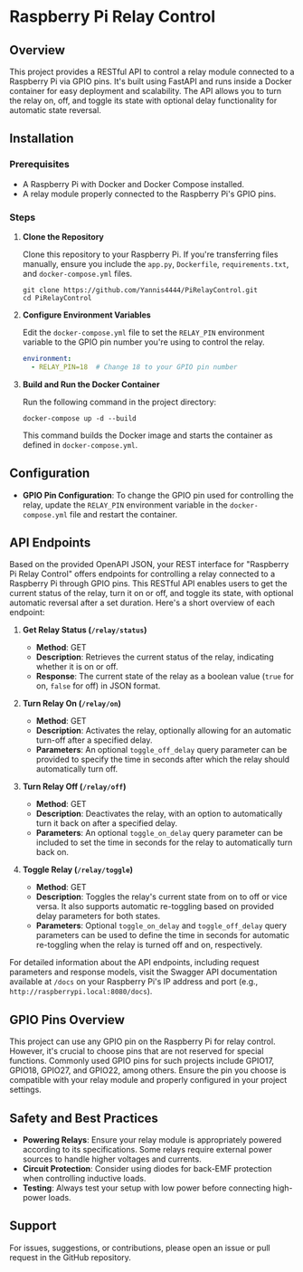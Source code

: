 # Raspberry Pi Relay Control

## Overview

This project provides a RESTful API to control a relay module connected to a Raspberry Pi via GPIO pins. It's built using FastAPI and runs inside a Docker container for easy deployment and scalability. The API allows you to turn the relay on, off, and toggle its state with optional delay functionality for automatic state reversal.

## Installation

### Prerequisites

- A Raspberry Pi with Docker and Docker Compose installed.
- A relay module properly connected to the Raspberry Pi's GPIO pins.

### Steps

1. **Clone the Repository**

   Clone this repository to your Raspberry Pi. If you're transferring files manually, ensure you include the `app.py`, `Dockerfile`, `requirements.txt`, and `docker-compose.yml` files.

   ```
   git clone https://github.com/Yannis4444/PiRelayControl.git
   cd PiRelayControl
   ```

2. **Configure Environment Variables**

   Edit the `docker-compose.yml` file to set the `RELAY_PIN` environment variable to the GPIO pin number you're using to control the relay.

   ```yaml
   environment:
     - RELAY_PIN=18  # Change 18 to your GPIO pin number
   ```

3. **Build and Run the Docker Container**

   Run the following command in the project directory:

   ```
   docker-compose up -d --build
   ```

   This command builds the Docker image and starts the container as defined in `docker-compose.yml`.

## Configuration

- **GPIO Pin Configuration**: To change the GPIO pin used for controlling the relay, update the `RELAY_PIN` environment variable in the `docker-compose.yml` file and restart the container.

## API Endpoints

Based on the provided OpenAPI JSON, your REST interface for "Raspberry Pi Relay Control" offers endpoints for controlling a relay connected to a Raspberry Pi through GPIO pins. This RESTful API enables users to get the current status of the relay, turn it on or off, and toggle its state, with optional automatic reversal after a set duration. Here's a short overview of each endpoint:

1. **Get Relay Status (`/relay/status`)**
   - **Method**: GET
   - **Description**: Retrieves the current status of the relay, indicating whether it is on or off.
   - **Response**: The current state of the relay as a boolean value (`true` for on, `false` for off) in JSON format.

2. **Turn Relay On (`/relay/on`)**
   - **Method**: GET
   - **Description**: Activates the relay, optionally allowing for an automatic turn-off after a specified delay.
   - **Parameters**: An optional `toggle_off_delay` query parameter can be provided to specify the time in seconds after which the relay should automatically turn off.

3. **Turn Relay Off (`/relay/off`)**
   - **Method**: GET
   - **Description**: Deactivates the relay, with an option to automatically turn it back on after a specified delay.
   - **Parameters**: An optional `toggle_on_delay` query parameter can be included to set the time in seconds for the relay to automatically turn back on.

4. **Toggle Relay (`/relay/toggle`)**
   - **Method**: GET
   - **Description**: Toggles the relay's current state from on to off or vice versa. It also supports automatic re-toggling based on provided delay parameters for both states.
   - **Parameters**: Optional `toggle_on_delay` and `toggle_off_delay` query parameters can be used to define the time in seconds for automatic re-toggling when the relay is turned off and on, respectively.

For detailed information about the API endpoints, including request parameters and response models, visit the Swagger API documentation available at `/docs` on your Raspberry Pi's IP address and port (e.g., `http://raspberrypi.local:8080/docs`).

## GPIO Pins Overview

This project can use any GPIO pin on the Raspberry Pi for relay control. However, it's crucial to choose pins that are not reserved for special functions. Commonly used GPIO pins for such projects include GPIO17, GPIO18, GPIO27, and GPIO22, among others. Ensure the pin you choose is compatible with your relay module and properly configured in your project settings.

## Safety and Best Practices

- **Powering Relays**: Ensure your relay module is appropriately powered according to its specifications. Some relays require external power sources to handle higher voltages and currents.
- **Circuit Protection**: Consider using diodes for back-EMF protection when controlling inductive loads.
- **Testing**: Always test your setup with low power before connecting high-power loads.

## Support

For issues, suggestions, or contributions, please open an issue or pull request in the GitHub repository.